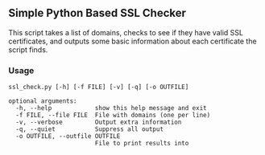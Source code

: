 ## Simple Python Based SSL Checker

This script takes a list of domains, checks to see if they have valid SSL certificates, and outputs some basic information about each certificate the script finds.

### Usage
```
ssl_check.py [-h] [-f FILE] [-v] [-q] [-o OUTFILE]

optional arguments:
  -h, --help            show this help message and exit
  -f FILE, --file FILE  File with domains (one per line)
  -v, --verbose         Output extra information
  -q, --quiet           Suppress all output
  -o OUTFILE, --outfile OUTFILE
                        File to print results into
```
